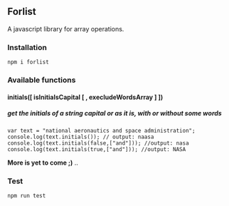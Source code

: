 ## Forlist

A javascript library for array operations.

### Installation
```
npm i forlist
```
### Available functions

#### initials([ isInitialsCapital [ , execludeWordsArray ] ])
##### get the initials of a string capital or as it is, with or without some words

    var text = "national aeronautics and space administration";
    console.log(text.initials()); // output: naasa
    console.log(text.initials(false,["and"])); //output: nasa
    console.log(text.initials(true,["and"])); //output: NASA


**More is yet to come ;)** ..

### Test
```
npm run test
```